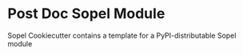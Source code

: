 # Post Doc Sopel Module

Sopel Cookiecutter contains a template for a PyPI-distributable Sopel module
